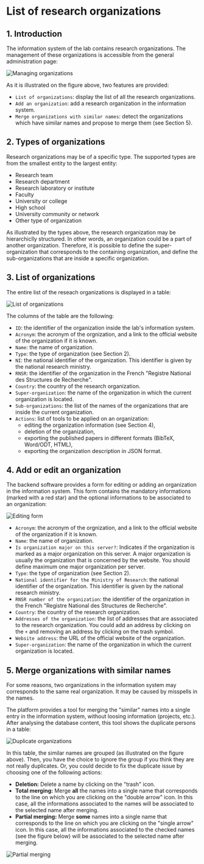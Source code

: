 # List of research organizations

## 1. Introduction

The information system of the lab contains research organizations. The management of these organizations is accessible from the general administration page:

![Managing organizations](organizations1.png)

As it is illustrated on the figure above, two features are provided:

* `List of organizations`: display the list of all the research organizations.
* `Add an organization`: add a research organization in the information system.
* `Merge organizations with similar names`: detect the organizations which have similar names and propose to merge them (see Section 5).


## 2. Types of organizations

Research organizations may be of a specific type. The supported types are from the smallest entity to the largest entity:

* Research team
* Research department
* Research laboratory or institute
* Faculty
* University or college
* High school
* University community or network
* Other type of organization

As illustrated by the types above, the research organization may be hierarchiclly structured. In other words, an organization could be a part of another organization. Therefore, it is possible to define the super-organization that corresponds to the containing organization, and define the sub-organizations that are inside a specific organization.

## 3. List of organizations

The entire list of the reseach organizations is displayed in a table:

![List of organizations](organizations2.png)

The columns of the table are the following:

* `ID`: the identifier of the organization inside the lab's information system.
* `Acronym`: the acronym of the orgnization, and a link to the official website of the organization if it is known.
* `Name`: the name of organization.
* `Type`: the type of organization (see Section 2).
* `NI`: the national identifier of the organization. This identifier is given by the national research ministry.
* `RNSR`: the identifier of the organization in the French "Registre National des Structures de Recherche".
* `Country`: the country of the research organization.
* `Super-organization`: the name of the organization in which the current organization is located.
* `Sub-organizations`: the list of the names of the organizations that are inside the current organization.
* `Actions`: list of tools to be applied on an organization:
  * editing the organization information (see Section 4),
  * deletion of the organization,
  * exporting the published papers in different formats (BibTeX, Word/ODT, HTML),
  * exporting the organization description in JSON format.


## 4. Add or edit an organization

The backend software provides a form for editing or adding an organization in the information system. This form contains the mandatory informations (marked with a red star) and the optional informations to be associated to an organization:

![Editing form](organizations3.png)

* `Acronym`: the acronym of the orgnization, and a link to the official website of the organization if it is known.
* `Name`: the name of organization.
* `Is organization major on this server?`: Indicates if the organization is marked as a major organization on this server. A major organization is usually the organization that is concerned by the website. You should define maximum one major organization per server.
* `Type`: the type of organization (see Section 2).
* `National identifier for the Ministry of Research`: the national identifier of the organization. This identifier is given by the national research ministry.
* `RNSR number of the organization`: the identifier of the organization in the French "Registre National des Structures de Recherche".
* `Country`: the country of the research organization.
* `Addresses of the organization`: the list of addresses that are associated to the research organization. You could add an address by clicking on the `+` and removing an address by clicking on the trash symbol.
* `Website address`: the URL of the official website of the organization.
* `Super-organization`: the name of the organization in which the current organization is located.


## 5. Merge organizations with similar names

For some reasons, two organizations in the information system may corresponds to the same real organization. It may be caused by misspells in the names.

The platform provides a tool for merging the "similar" names into a single entry in the information system, without loosing information (projects, etc.). After analysing the database content, this tool shows the duplicate persons in a table:

![Duplicate organizations](organizations4.png)

In this table, the similar names are grouped (as illustrated on the figure above).
Then, you have the choice to ignore the group if you think they are not really duplicates.
Or, you could decide to fix the duplicate issue by choosing one of the following actions:

* **Deletion:** Delete a name by clicking on the "trash" icon.
* **Total merging:** Merge **all** the names into a single name that corresponds to the line on which you are clicking on the "double arrow" icon. In this case, all the informations associated to the names will be associated to the selected name after merging.
* **Partial merging:** Merge **some** names into a single name that corresponds to the line on which you are clicking on the "single arrow" icon. In this case, all the informations associated to the checked names (see the figure below) will be associated to the selected name after merging.

![Partial merging](organizations5.png)

